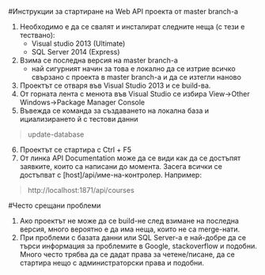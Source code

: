 #Инструкции за стартиране нa Web API проекта от master branch-a
1. Необходимо е да се свалят и инсталират следните неща (с тези е тествано):
    - Visual studio 2013 (Ultimate)
    - SQL Server 2014 (Express)
2. Взима се последна версия на master branch-a
    - най сигурният начин за това е локално да се изтрие всичко свързано с проекта в  master branch-a и да се изтегли наново
3. Проектът се отваря във Visual Studio 2013 и се build-ва.
4. От горната лента с менюта във Visual Studio се избира View->Other Windows->Package Manager Console
5. Въвежда се команда за създаването на локална база и ициализирането й с тестови данни

>update-database

6. Проектът се стартира с Ctrl + F5
7. От линка API Documentation може да се види как да се достъпят заявките, които са написани до момента. Засега всички се достъпват с [host]/api/име-на-контролер.
Например:

>http://localhost:1871/api/courses

#Често срещани проблеми
1. Ако проектът не може да се build-не след взимане на последна версия, много вероятно е да има неща, които не са merge-нати.
2. При проблеми с базата данни или SQL Server-a е най-добре да се търси информация за проблемите в Google, stackoverflow и подобни. Много често трябва да се дадат права за четене/писане, да се стартира нещо с администраторски права и подобни.
